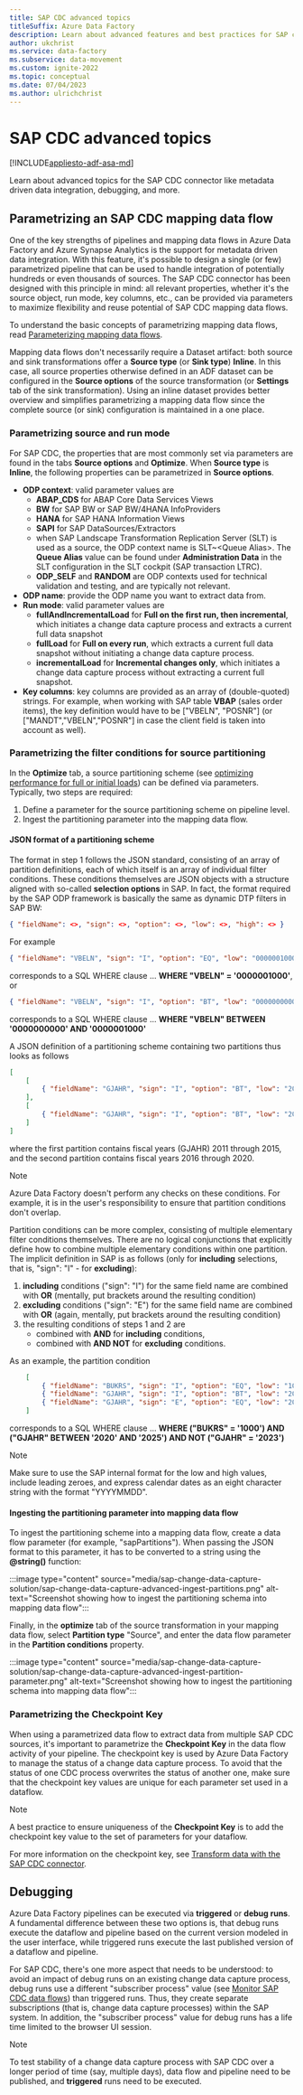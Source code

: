 ```yaml
---
title: SAP CDC advanced topics
titleSuffix: Azure Data Factory
description: Learn about advanced features and best practices for SAP change data capture in Azure Data Factory.
author: ukchrist
ms.service: data-factory
ms.subservice: data-movement
ms.custom: ignite-2022
ms.topic: conceptual
ms.date: 07/04/2023
ms.author: ulrichchrist
---
```


# SAP CDC advanced topics

[!INCLUDE[appliesto-adf-asa-md](includes/appliesto-adf-asa-md.md)]

Learn about advanced topics for the SAP CDC connector like metadata driven data integration, debugging, and more.

## Parametrizing an SAP CDC mapping data flow

One of the key strengths of pipelines and mapping data flows in Azure Data Factory and Azure Synapse Analytics is the support for metadata driven data integration. With this feature, it's possible to design a single (or few) parametrized pipeline that can be used to handle integration of potentially hundreds or even thousands of sources.
The SAP CDC connector has been designed with this principle in mind: all relevant properties, whether it's the source object, run mode, key columns, etc., can be provided via parameters to maximize flexibility and reuse potential of SAP CDC mapping data flows.

To understand the basic concepts of parametrizing mapping data flows, read [Parameterizing mapping data flows](parameters-data-flow.md).

Mapping data flows don't necessarily require a Dataset artifact: both source and sink transformations offer a **Source type** (or **Sink type**) **Inline**. In this case, all source properties otherwise defined in an ADF dataset can be configured in the **Source options** of the source transformation (or **Settings** tab of the sink transformation). Using an inline dataset provides better overview and simplifies parametrizing a mapping data flow since the complete source (or sink) configuration is maintained in a one place.

### Parametrizing source and run mode

For SAP CDC, the properties that are most commonly set via parameters are found in the tabs **Source options** and **Optimize**.
When **Source type** is **Inline**, the following properties can be parametrized in **Source options**.

- **ODP context**: valid parameter values are
    - **ABAP_CDS** for ABAP Core Data Services Views
    - **BW** for SAP BW or SAP BW/4HANA InfoProviders
    - **HANA** for SAP HANA Information Views
    - **SAPI** for SAP DataSources/Extractors
    - when SAP Landscape Transformation Replication Server (SLT) is used as a source, the ODP context name is SLT~\<Queue Alias\>. The **Queue Alias** value can be found under **Administration Data** in the SLT configuration in the SLT cockpit (SAP transaction LTRC).
    - **ODP_SELF** and **RANDOM** are ODP contexts used for technical validation and testing, and are typically not relevant.
- **ODP name**: provide the ODP name you want to extract data from.
- **Run mode**: valid parameter values are
    - **fullAndIncrementalLoad** for **Full on the first run, then incremental**, which initiates a change data capture process and extracts a current full data snapshot
    - **fullLoad** for **Full on every run**, which extracts a current full data snapshot without initiating a change data capture process.
    - **incrementalLoad** for **Incremental changes only**, which initiates a change data capture process without extracting a current full snapshot.
- **Key columns**: key columns are provided as an array of (double-quoted) strings. For example, when working with SAP table **VBAP** (sales order items), the key definition would have to be \["VBELN", "POSNR"\] (or \["MANDT","VBELN","POSNR"\] in case the client field is taken into account as well). 

### Parametrizing the filter conditions for source partitioning

In the **Optimize** tab, a source partitioning scheme (see [optimizing performance for full or initial loads](connector-sap-change-data-capture.md#optimizing-performance-of-full-or-initial-loads-with-source-partitioning)) can be defined via parameters. Typically, two steps are required:
1. Define a parameter for the source partitioning scheme on pipeline level.
2. Ingest the partitioning parameter into the mapping data flow.

#### JSON format of a partitioning scheme

The format in step 1 follows the JSON standard, consisting of an array of partition definitions, each of which itself is an array of individual filter conditions. These conditions themselves are JSON objects with a structure aligned with so-called **selection options** in SAP. In fact, the format required by the SAP ODP framework is basically the same as dynamic DTP filters in SAP BW:

```json
{ "fieldName": <>, "sign": <>, "option": <>, "low": <>, "high": <> }
```

For example

```json
{ "fieldName": "VBELN", "sign": "I", "option": "EQ", "low": "0000001000" }
```

corresponds to a SQL WHERE clause ... **WHERE "VBELN" = '0000001000'**, or

```json
{ "fieldName": "VBELN", "sign": "I", "option": "BT", "low": "0000000000", "high": "0000001000" }
```

corresponds to a SQL WHERE clause ... **WHERE "VBELN" BETWEEN '0000000000' AND '0000001000'**

A JSON definition of a partitioning scheme containing two partitions thus looks as follows

```json
[
    [
        { "fieldName": "GJAHR", "sign": "I", "option": "BT", "low": "2011", "high": "2015" }
    ],
    [
        { "fieldName": "GJAHR", "sign": "I", "option": "BT", "low": "2016", "high": "2020" }
    ]
]
```

where the first partition contains fiscal years (GJAHR) 2011 through 2015, and the second partition contains fiscal years 2016 through 2020.

>[!NOTE]
   > Azure Data Factory doesn't perform any checks on these conditions. For example, it is in the user's responsibility to ensure that partition conditions don't overlap.

Partition conditions can be more complex, consisting of multiple elementary filter conditions themselves. There are no logical conjunctions that explicitly define how to combine multiple elementary conditions within one partition. The implicit definition in SAP is as follows (only for **including** selections, that is, "sign": "I" - for **excluding**):
1. **including** conditions ("sign": "I") for the same field name are combined with **OR** (mentally, put brackets around the resulting condition)
2. **excluding** conditions ("sign": "E") for the same field name are combined with **OR** (again, mentally, put brackets around the resulting condition)
3. the resulting conditions of steps 1 and 2 are
    - combined with **AND** for **including** conditions,
    - combined with **AND NOT** for **excluding** conditions.

As an example, the partition condition

```json
    [
        { "fieldName": "BUKRS", "sign": "I", "option": "EQ", "low": "1000" },
        { "fieldName": "GJAHR", "sign": "I", "option": "BT", "low": "2020", "high": "2025" },
        { "fieldName": "GJAHR", "sign": "E", "option": "EQ", "low": "2023" }
    ]
```
corresponds to a SQL WHERE clause ... **WHERE ("BUKRS" = '1000') AND ("GJAHR" BETWEEN '2020' AND '2025') AND NOT ("GJAHR" = '2023')**

>[!NOTE]
   > Make sure to use the SAP internal format for the low and high values, include leading zeroes, and express calendar dates as an eight character string with the format \"YYYYMMDD\".

#### Ingesting the partitioning parameter into mapping data flow

To ingest the partitioning scheme into a mapping data flow, create a data flow parameter (for example, "sapPartitions"). When passing the JSON format to this parameter, it has to be converted to a string using the **@string()** function:

:::image type="content" source="media/sap-change-data-capture-solution/sap-change-data-capture-advanced-ingest-partitions.png" alt-text="Screenshot showing how to ingest the partitioning schema into mapping data flow":::

Finally, in the **optimize** tab of the source transformation in your mapping data flow, select **Partition type** "Source", and enter the data flow parameter in the **Partition conditions** property.

:::image type="content" source="media/sap-change-data-capture-solution/sap-change-data-capture-advanced-ingest-partition-parameter.png" alt-text="Screenshot showing how to ingest the partitioning schema into mapping data flow":::

### Parametrizing the Checkpoint Key

When using a parametrized data flow to extract data from multiple SAP CDC sources, it's important to parametrize the **Checkpoint Key** in the data flow activity of your pipeline. The checkpoint key is used by Azure Data Factory to manage the status of a change data capture process. To avoid that the status of one CDC process overwrites the status of another one, make sure that the checkpoint key values are unique for each parameter set used in a dataflow.

>[!NOTE]
   > A best practice to ensure uniqueness of the **Checkpoint Key** is to add the checkpoint key value to the set of parameters for your dataflow. 

For more information on the checkpoint key, see [Transform data with the SAP CDC connector](connector-sap-change-data-capture.md#transform-data-with-the-sap-cdc-connector).

## Debugging

Azure Data Factory pipelines can be executed via **triggered** or **debug runs**. A fundamental difference between these two options is, that debug runs execute the dataflow and pipeline based on the current version modeled in the user interface, while triggered runs execute the last published version of a dataflow and pipeline.

For SAP CDC, there's one more aspect that needs to be understood: to avoid an impact of debug runs on an existing change data capture process, debug runs use a different "subscriber process" value (see [Monitor SAP CDC data flows](sap-change-data-capture-management.md#monitor-sap-cdc-data-flows)) than triggered runs. Thus, they create separate subscriptions (that is, change data capture processes) within the SAP system. In addition, the "subscriber process" value for debug runs has a life time limited to the browser UI session.

>[!NOTE]
   > To test stability of a change data capture process with SAP CDC over a longer period of time (say, multiple days), data flow and pipeline need to be published, and **triggered** runs need to be executed.